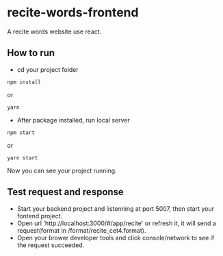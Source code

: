 # recite-words-frontend

A recite words website use react.

## How to run

- cd your project folder  
```
npm install
```
or
```
yarn
```
- After package installed, run local server  
```
npm start
```
or 
```
yarn start
```

Now you can see your project running.

## Test request and response

- Start your backend project and listenning at port 5007, then start your fontend project.   
- Open url 'http://localhost:3000/#/app/recite' or refresh it, it will send a request(format in /format/recite_cet4.format).  
- Open your brower developer tools and click console/network to see if the request succeeded.